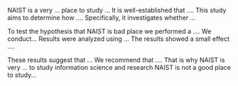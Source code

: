NAIST is a very ... place to study ...
It is well-established that .... This study aims to determine how .... Specifically, it investigates whether ... 


To test the hypothesis that NAIST is bad place we performed a .... 
We conduct...
Results were analyzed using ... The results showed a small effect .... 


These results suggest that ... We recommend that .... That is why NAIST is very ... to study information science and research
NAIST is not a good place to study...

